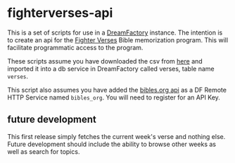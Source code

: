 # fighterverses-api

This is a set of scripts for use in a [DreamFactory](http://dreamfactory.com) instance. The intention is to create an api for the [Fighter Verses](http:/fighterverses.com) Bible memorization program. This will facilitate programmatic access to the program.

These scripts assume you have downloaded the csv from [here](https://fighterverses.com/the-verses/fighter-verses/) and imported it into a db service in DreamFactory called verses, table name `verses`.

This script also assumes you have added the [bibles.org api](http://bibles.org/pages/api) as a DF Remote HTTP Service named `bibles_org`. You will need to register for an API Key.

## future development
This first release simply fetches the current week's verse and nothing else. Future development should include the ability to browse other weeks as well as search for topics.

